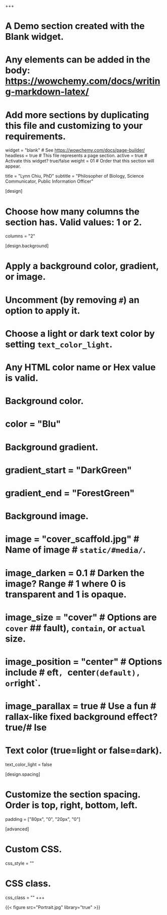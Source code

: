 +++
# A Demo section created with the Blank widget.
# Any elements can be added in the body: https://wowchemy.com/docs/writing-markdown-latex/
# Add more sections by duplicating this file and customizing to your requirements.

widget = "blank"  # See https://wowchemy.com/docs/page-builder/
headless = true  # This file represents a page section.
active = true  # Activate this widget? true/false
weight = 01  # Order that this section will appear.

title = "Lynn Chiu, PhD"
subtitle = "Philosopher of Biology, Science Communicator, Public Information Officer"

[design]
  # Choose how many columns the section has. Valid values: 1 or 2.
  columns = "2"

[design.background]
  # Apply a background color, gradient, or image.
  #   Uncomment (by removing `#`) an option to apply it.
  #   Choose a light or dark text color by setting `text_color_light`.
  #   Any HTML color name or Hex value is valid.

  # Background color.
 # color = "Blu"

  # Background gradient.
 # gradient_start = "DarkGreen"
 # gradient_end = "ForestGreen"

  # Background image.
# image = "cover_scaffold.jpg"  # Name of image # `static/#media/`.
# image_darken = 0.1  # Darken the image? Range # 1 where 0 is transparent and 1 is opaque.
# image_size = "cover"  #  Options are `cover` ## fault), `contain`, or `actual` size.
# image_position = "center"  # Options include # eft`, `center` (default), or `right`.
# image_parallax = true  # Use a fun # rallax-like fixed background effect? true/# lse

  # Text color (true=light or false=dark).
  text_color_light = false

[design.spacing]
  # Customize the section spacing. Order is top, right, bottom, left.
  padding = ["80px", "0", "20px", "0"]

[advanced]
 # Custom CSS.
 css_style = ""

 # CSS class.
 css_class = ""
+++

{{< figure src="Portrait.jpg" library="true" >}}
